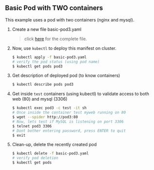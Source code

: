 ## Basic Pod with TWO containers

This example uses a pod with two containers (nginx and mysql). 

1.  Create a new file basic-pod3.yaml 

    > click [here](./basic-pod3.yaml) for the complete file.

2.  Now, use `kubectl` to deploy this manifest on cluster.

    ```bash
    $ kubectl apply -f basic-pod3.yaml
    # verify the pod status (using pod name)
    $ kubectl get pods pod3
    ```

3.  Get description of deployed pod (to know containers)

    ```bash
    $ kubectl describe pods pod3
    ```

4.  Get inside `test` containers (using kubectl) to validate access to both web (80) and mysql (3306)
    
    ```bash
    $ kubectl exec pod3 -c test -it sh
    # Once inside the container test myweb running on 80
    $ wget --spider http://pod3:80
    # Now, lets test if MySQL is listening on port 3306
    $ telnet pod3 3306
    # Dont bother entering password, press ENTER to quit
    $ exit
    ```

3.  Clean-up, delete the recently created pod

    ```bash
    $ kubectl delete -f basic-pod3.yaml
    # verify pod deletion
    $ kubectl get pods
    ```
